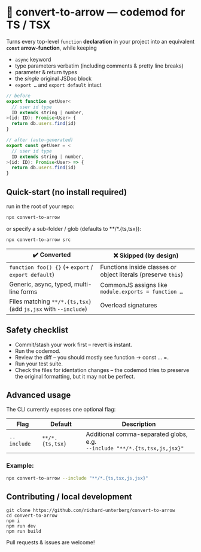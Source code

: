 # 🏹 convert-to-arrow — codemod for TS / TSX

Turns every top-level `function` **declaration** in your project into an
equivalent **`const` arrow-function**, while keeping

* `async` keyword  
* type parameters verbatim (including comments & pretty line breaks)  
* parameter & return types  
* the *single* original JSDoc block  
* `export …` and `export default` intact  

```ts
// before
export function getUser<
  // user id type
  ID extends string | number,
>(id: ID): Promise<User> {
  return db.users.find(id)
}

// after (auto-generated)
export const getUser = <
  // user id type
  ID extends string | number,
>(id: ID): Promise<User> => {
  return db.users.find(id)
}
```

## Quick-start (no install required)

run in the root of your repo:
```bash
npx convert-to-arrow
```

or specify a sub-folder / glob (defaults to **/*.{ts,tsx}):
```bash
npx convert-to-arrow src
```

| ✔️ Converted                                                   | ❌ Skipped (by design)                                         |
| -------------------------------------------------------------- | ------------------------------------------------------------- |
| `function foo() {}` (+ `export` / `export default`)            | Functions inside classes or object literals (preserve `this`) |
| Generic, async, typed, multi-line forms                        | CommonJS assigns like `module.exports = function …`           |
| Files matching `**/*.{ts,tsx}` (add `js,jsx` with `--include`) | Overload signatures                                           |


## Safety checklist

- Commit/stash your work first – revert is instant.
- Run the codemod.
- Review the diff – you should mostly see function → const … =.
- Run your test suite.
- Check the files for identation changes – the codemod tries to preserve the original formatting, but it may not be perfect.

## Advanced usage

The CLI currently exposes one optional flag:

| Flag        | Default         | Description                                                                  |
| ----------- | --------------- | ---------------------------------------------------------------------------- |
| `--include` | `**/*.{ts,tsx}` | Additional comma-separated globs, e.g.<br>`--include "**/*.{ts,tsx,js,jsx}"` |

### Example:
```bash
npx convert-to-arrow --include "**/*.{ts,tsx,js,jsx}"
```

## Contributing / local development

```
git clone https://github.com/richard-unterberg/convert-to-arrow
cd convert-to-arrow
npm i         
npm run dev    
npm run build  
```

Pull requests & issues are welcome!